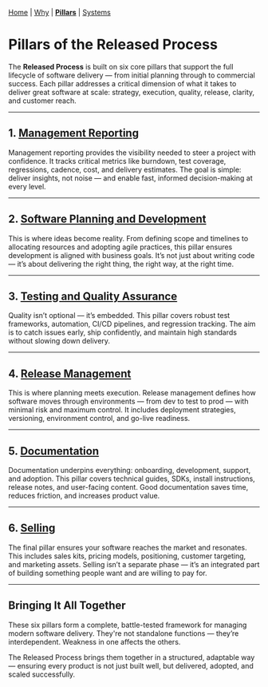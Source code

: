 
[Home](README.md) | [Why](why.md) | **[Pillars](pillars.md)** | [Systems](systems.md)

# Pillars of the Released Process

The **Released Process** is built on six core pillars that support the full lifecycle of software delivery — from initial planning through to commercial success. Each pillar addresses a critical dimension of what it takes to deliver great software at scale: strategy, execution, quality, release, clarity, and customer reach.

---

## 1. [Management Reporting](management-reporting.md)

Management reporting provides the visibility needed to steer a project with confidence. It tracks critical metrics like burndown, test coverage, regressions, cadence, cost, and delivery estimates. The goal is simple: deliver insights, not noise — and enable fast, informed decision-making at every level.

---

## 2. [Software Planning and Development](software-planning.md)

This is where ideas become reality. From defining scope and timelines to allocating resources and adopting agile practices, this pillar ensures development is aligned with business goals. It’s not just about writing code — it’s about delivering the right thing, the right way, at the right time.

---

## 3. [Testing and Quality Assurance](testing-qa.md)

Quality isn’t optional — it’s embedded. This pillar covers robust test frameworks, automation, CI/CD pipelines, and regression tracking. The aim is to catch issues early, ship confidently, and maintain high standards without slowing down delivery.

---

## 4. [Release Management](release-management.md)

This is where planning meets execution. Release management defines how software moves through environments — from dev to test to prod — with minimal risk and maximum control. It includes deployment strategies, versioning, environment control, and go-live readiness.

---

## 5. [Documentation](documentation.md)

Documentation underpins everything: onboarding, development, support, and adoption. This pillar covers technical guides, SDKs, install instructions, release notes, and user-facing content. Good documentation saves time, reduces friction, and increases product value.

---

## 6. [Selling](sales-kit.md)

The final pillar ensures your software reaches the market and resonates. This includes sales kits, pricing models, positioning, customer targeting, and marketing assets. Selling isn’t a separate phase — it’s an integrated part of building something people want and are willing to pay for.

---

## Bringing It All Together

These six pillars form a complete, battle-tested framework for managing modern software delivery. They're not standalone functions — they’re interdependent. Weakness in one affects the others.

The Released Process brings them together in a structured, adaptable way — ensuring every product is not just built well, but delivered, adopted, and scaled successfully.

